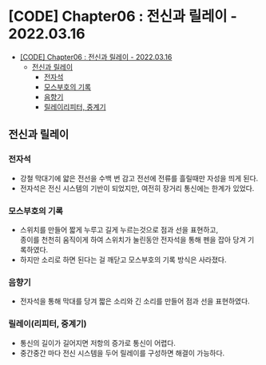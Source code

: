 # [CODE] Chapter06 : 전신과 릴레이 - 2022.03.16

<!-- TOC -->

- [[CODE] Chapter06 : 전신과 릴레이 - 2022.03.16](#code-chapter06--%EC%A0%84%EC%8B%A0%EA%B3%BC-%EB%A6%B4%EB%A0%88%EC%9D%B4---20220316)
  - [전신과 릴레이](#%EC%A0%84%EC%8B%A0%EA%B3%BC-%EB%A6%B4%EB%A0%88%EC%9D%B4)
    - [전자석](#%EC%A0%84%EC%9E%90%EC%84%9D)
    - [모스부호의 기록](#%EB%AA%A8%EC%8A%A4%EB%B6%80%ED%98%B8%EC%9D%98-%EA%B8%B0%EB%A1%9D)
    - [음향기](#%EC%9D%8C%ED%96%A5%EA%B8%B0)
    - [릴레이리피터, 중계기](#%EB%A6%B4%EB%A0%88%EC%9D%B4%EB%A6%AC%ED%94%BC%ED%84%B0-%EC%A4%91%EA%B3%84%EA%B8%B0)

<!-- /TOC -->

## 전신과 릴레이
### 전자석
- 강철 막대기에 얇은 전선을 수백 번 감고 전선에 전류를 흘릴때만 자성을 띄게 된다.
- 전자석은 전신 시스템의 기반이 되었지만, 여전히 장거리 통신에는 한계가 있었다.

### 모스부호의 기록
- 스위치를 만들어 짧게 누루고 길게 누르는것으로 점과 선을 표현하고,  
  종이를 천천히 움직이게 하여 스위치가 눌린동안 전자석을 통해 펜을 잡아 당겨 기록하였다.
- 하지만 소리로 하면 된다는 걸 깨닫고 모스부호의 기록 방식은 사라졌다.

### 음향기
- 전자석을 통해 막대를 당겨 짧은 소리와 긴 소리를 만들어 점과 선을 표현하였다.

### 릴레이(리피터, 중계기)
- 통신의 길이가 길어지면 저항의 증가로 통신이 어렵다.
- 중간중간 마다 전신 시스템을 두어 릴레이를 구성하면 해결이 가능하다.